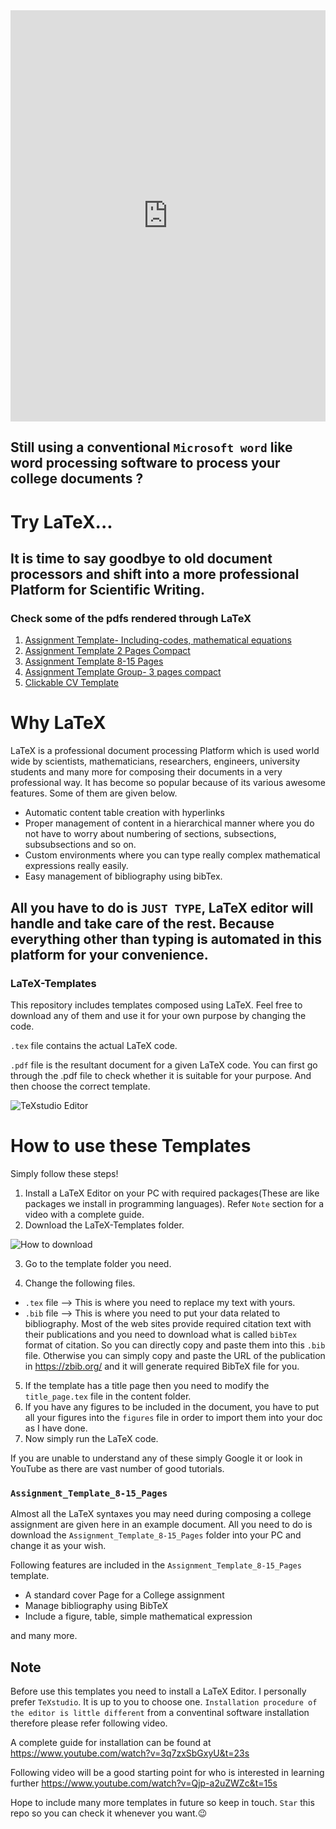 <iframe src="https://www.linkedin.com/embed/feed/update/urn:li:share:6792088506199093248" height="658" width="504" frameborder="0" allowfullscreen="" title="Embedded post"></iframe>

## Still using a conventional `Microsoft word` like word processing software to process your college documents ?

# Try LaTeX...
## It is time to say goodbye to old document processors and shift into a more professional Platform for Scientific Writing.

### Check some of the pdfs rendered through LaTeX

1. [Assignment Template- Including-codes, mathematical equations](https://nbviewer.jupyter.org/github/bimalka98/LaTeX-Templates/blob/master/Assignment%20Template-%20Including-codes%2C%20mathematical%20equations.pdf)
2. [Assignment Template 2 Pages Compact](https://nbviewer.jupyter.org/github/bimalka98/LaTeX-Templates/blob/master/Assignment_Template_2_Pages_Compact/ASSIGNMENT.pdf)
3. [Assignment Template 8-15 Pages](https://nbviewer.jupyter.org/github/bimalka98/LaTeX-Templates/blob/master/Assignment_Template_8-15_Pages/AssignmentTemplate.pdf)
4. [Assignment Template Group- 3 pages compact](https://nbviewer.jupyter.org/github/bimalka98/LaTeX-Templates/blob/master/Assignment_Template_Group_3_pages_compact/document.pdf)
5. [Clickable CV Template](https://nbviewer.jupyter.org/github/bimalka98/LaTeX-Templates/blob/master/Clickable-CV-Template/document.pdf)

# Why LaTeX

LaTeX is a professional document processing Platform which is used world wide by scientists, mathematicians, researchers, engineers,  university students and many more for composing their documents in a very professional way. It has become so popular because of its various awesome features. Some of them are given below.

* Automatic content table creation with hyperlinks
* Proper management of content in a  hierarchical manner where you do not have to worry about numbering of sections, subsections, subsubsections and so on.
* Custom environments where you can type really complex mathematical expressions really easily.
* Easy management of bibliography using bibTex.

## All you have to do is `JUST TYPE`, LaTeX editor will handle and take care of the rest. Because everything other than typing is automated in this platform for your convenience.

### LaTeX-Templates
This repository includes templates composed using LaTeX. Feel free to download any of them and use it for your own purpose by changing the code.

`.tex` file contains the actual LaTeX code.

`.pdf` file is the resultant document for a given LaTeX code. You can first go through the .pdf file to check whether it is suitable for your purpose. And then choose the correct template.

![TeXstudio Editor](https://github.com/bimalka98/LaTeX-Templates/blob/master/Figures/TeXstudio.png)


# How to use these Templates

Simply follow these steps!

1. Install a LaTeX Editor on your PC with required packages(These are like packages we install in programming languages). Refer `Note`  section for a video with a complete guide.
2. Download the LaTeX-Templates folder.

![How to download](https://github.com/bimalka98/LaTeX-Templates/blob/master/Figures/howtodownload.PNG)

3. Go to the template folder you need.

4. Change the following files.
* `.tex` file --> This is where you need to replace my text with yours.
* `.bib` file --> This is where you need to put your data related to bibliography. Most of the web sites provide required citation text with their publications and you need to download what is called `bibTex` format of citation. So you can directly copy and paste them into this `.bib` file. Otherwise you can simply copy and paste the URL of the publication in https://zbib.org/ and it will generate required BibTeX file for you.
5. If the template has a title page then you need to modify the `title_page.tex` file in the content folder.
6. If you have any figures to be included in the document, you have to put all your figures into the `figures` file in order to import them into your doc as I have done.
7. Now simply run the LaTeX code.

If you are unable to understand any of these simply Google it or look in YouTube as there are vast number of good tutorials.

### `Assignment_Template_8-15_Pages`

Almost all the LaTeX syntaxes you may need during composing a college assignment are given here in an example document. All you need to do is download the `Assignment_Template_8-15_Pages` folder into your PC and change it as your wish.

Following features are included in the `Assignment_Template_8-15_Pages` template.

* A standard cover Page for a College assignment
* Manage bibliography using BibTeX
* Include a figure, table, simple mathematical expression

and many more.



## Note
Before use this templates you need to install a LaTeX Editor. I personally prefer `TeXstudio`. It is up to you to choose one. `Installation procedure of the editor is little different` from a conventinal software installation therefore please refer following video.

A complete guide for installation can be found at https://www.youtube.com/watch?v=3q7zxSbGxyU&t=23s

Following video will be a good starting point for who is interested in learning further https://www.youtube.com/watch?v=Qjp-a2uZWZc&t=15s

Hope to include many more templates in future so keep in touch. `Star` this repo so you can check it whenever you want.😉
